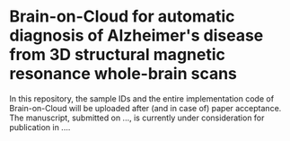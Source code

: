 # Brain-on-Cloud for automatic diagnosis of Alzheimer's disease from 3D structural magnetic resonance whole-brain scans
In this repository, the sample IDs and the entire implementation code of Brain-on-Cloud will be uploaded after (and in case of) paper acceptance. The manuscript, submitted on ..., is currently under consideration for publication in ....
